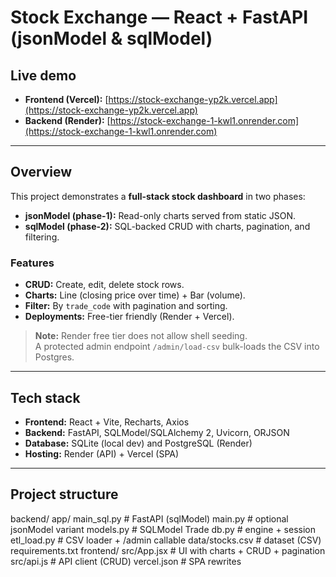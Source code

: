 # Stock Exchange — React + FastAPI (jsonModel & sqlModel)

## Live demo
- **Frontend (Vercel):** [https://stock-exchange-yp2k.vercel.app](https://stock-exchange-yp2k.vercel.app)  
- **Backend (Render):** [https://stock-exchange-1-kwl1.onrender.com](https://stock-exchange-1-kwl1.onrender.com)

---

## Overview

This project demonstrates a **full-stack stock dashboard** in two phases:

- **jsonModel (phase-1):** Read-only charts served from static JSON.  
- **sqlModel (phase-2):** SQL-backed CRUD with charts, pagination, and filtering.  

### Features
- **CRUD:** Create, edit, delete stock rows.  
- **Charts:** Line (closing price over time) + Bar (volume).  
- **Filter:** By `trade_code` with pagination and sorting.  
- **Deployments:** Free-tier friendly (Render + Vercel).  

> **Note:** Render free tier does not allow shell seeding.  
> A protected admin endpoint `/admin/load-csv` bulk-loads the CSV into Postgres.

---

## Tech stack

- **Frontend:** React + Vite, Recharts, Axios  
- **Backend:** FastAPI, SQLModel/SQLAlchemy 2, Uvicorn, ORJSON  
- **Database:** SQLite (local dev) and PostgreSQL (Render)  
- **Hosting:** Render (API) + Vercel (SPA)

---

## Project structure
backend/
  app/
    main_sql.py       # FastAPI (sqlModel)
    main.py           # optional jsonModel variant
    models.py         # SQLModel Trade
    db.py             # engine + session
    etl_load.py       # CSV loader + /admin callable
  data/stocks.csv     # dataset (CSV)
  requirements.txt
frontend/
  src/App.jsx         # UI with charts + CRUD + pagination
  src/api.js          # API client (CRUD)
  vercel.json         # SPA rewrites


